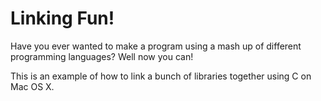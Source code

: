 # Linking Fun!

Have you ever wanted to make a program using a mash up of different programming languages? Well now you can!

This is an example of how to link a bunch of libraries together using C on Mac OS X.
